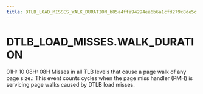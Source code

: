 ```yaml
---
title: DTLB_LOAD_MISSES_WALK_DURATION_b85a4ffa94294ea6b6a1cfd279c8de5c
---
```


# DTLB_LOAD_MISSES.WALK_DURATION

01H: 10
08H: 08H
Misses in all TLB levels that cause a page walk of any page size.: This event counts cycles when the page miss handler (PMH) is servicing page walks caused by DTLB load misses.
